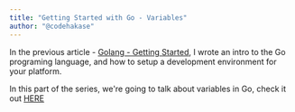 ```yaml
---
title: "Getting Started with Go - Variables"
author: "@codehakase"
---
```


In the previous article - [Golang - Getting Started](https://dev.to/codehakase/golang---getting-started-16c), I wrote an intro to the Go programing language, and how to setup a development environment for your platform. 

In this part of the series, we're going to talk about variables in Go, check it out [HERE](https://dev.to/codehakase/getting-started-with-go---variables-aef)
